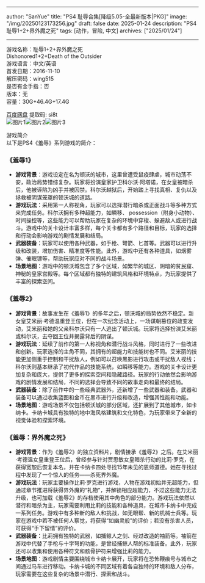 
---
author: "SanYue"
title: "PS4 耻辱合集[降级5.05-全最新版本|PKG]"
image: "/img/20250123173256.jpg"
draft: false
date: 2025-01-24
description: "PS4 耻辱1+2+界外魔之死"
tags: [动作，冒险, 中文]
archives: ["2025/01/24"]

---

游戏名称：耻辱1+2+界外魔之死   
Dishonored1+2+Death of the Outsider    
游戏语言：中文/英语  
首发日期：2016-11-10  
解压密码：wing515  
是否有金手指：否  
版本：无   
容量：30G+46.4G+17.4G

[百度网盘](https://pan.baidu.com/s/1q4ByrP9VrvBz2_mwTqu8QA) 提取码: si8t  
![图片1](/img/d072da.jpg)![图片2](/img/2945a0.jpg)![图片3](/img/1f54fa.jpg)  

游戏简介  
以下是PS4《羞辱》系列游戏的简介：

### 《羞辱1》
- **游戏背景**：游戏设定在名为顿沃的城市，这里曾遭受鼠疫肆虐，城市动荡不安，政治局势错综复杂。玩家将扮演皇家护卫科尔沃·阿塔诺，在女皇被暗杀后，他被诬陷为凶手并被囚禁。科尔沃越狱后，开始踏上寻找真相、复仇以及拯救被阴谋笼罩的顿沃城的道路。
- **游戏玩法**：采用第一人称视角，玩家可以选择潜行暗杀或正面战斗等多种方式来完成任务。科尔沃拥有多种超能力，如瞬移、 possession（附身小动物）、时间操控等，这些能力可以帮助玩家在复杂的环境中穿梭、躲避敌人或进行战斗。游戏中的关卡设计丰富多样，每个关卡都有多个路径和目标，玩家的选择和行动会影响游戏的剧情发展和结局。
- **武器装备**：玩家可以使用各种武器，如手枪、弩箭、匕首等。武器可以进行升级和改装，增加伤害、精准度等性能。此外，游戏中还有各种道具，如烟雾弹、催眠镖等，帮助玩家应对不同的战斗场景。
- **场景地图**：游戏中的顿沃城包含了多个区域，如繁华的城区、阴暗的贫民窟、神秘的皇家宫殿等。每个区域都有独特的建筑风格和环境特点，为玩家提供了丰富的探索空间。

### 《羞辱2》
- **游戏背景**：故事发生在《羞辱1》的多年之后，顿沃城的局势依然不稳定。新女皇艾米丽·考德温重登王位，但在一次纪念活动上，一场谋朝篡位的政变发动，艾米丽和她的父亲科尔沃只有一人逃出了顿沃城。玩家将选择扮演艾米丽或科尔沃，去夺回王位并揭露背后的阴谋。
- **游戏玩法**：延续了前作的第一人称视角和潜行战斗风格，同时进行了一些改进和创新。玩家选择的主角不同，其拥有的超能力和技能树也不同。艾米丽的技能更加侧重于控制和干扰敌人，例如可以召唤黑影进行攻击或干扰敌人视线；科尔沃则基本继承了初代作品的技能系统，如瞬移等能力。游戏的关卡设计更加复杂和庞大，提供了更多的探索空间和隐藏路径。玩家的行动依然会影响游戏的剧情发展和结局，不同的选择会导致不同的故事走向和最终的结局。
- **武器装备**：除了前作中的一些经典武器外，还新增了一些武器和装备。武器和装备可以通过收集蓝图和金币在黑市进行升级和改造，增强其性能和功能。
- **场景地图**：游戏场景不仅包括顿沃城的部分区域，还扩展到了其他城市，如卡纳卡。卡纳卡城具有独特的地中海风格建筑和文化特色，为玩家带来了全新的视觉体验和探索环境。

### 《羞辱：界外魔之死》
- **游戏背景**：作为《羞辱2》的独立资料片，剧情接承《羞辱2》之后。在艾米丽·考德温女皇重登王位后，曾经参与针对贾思敏女皇暗杀行动的比莉·罗克，在获得宽恕后恢复本名，并在卡纳卡四处寻找15年未见的恩师道德。她在寻找过程中发现了一个惊人的任务——杀死界外魔。
- **游戏玩法**：玩家主要操作比莉·罗克进行游戏，人物在游戏初始并无超能力，但通过章节推进将获得界外魔的“礼物”，并解锁相应超能力，不过这些能力无法升级，也可加载《羞辱2》的存档使用其中角色的部分能力。游戏玩法依然以潜行和暗杀为主，玩家需要利用比莉的技能和各种道具，在城市卡纳卡中完成一系列任务。游戏中有多种新的敌人和挑战，如无眼帮、新的机械士兵等。玩家在游戏中若不被任何人察觉，将获得“如幽灵般”的评价；若没有杀害人员，可获得“手下留情”的评价。
- **武器装备**：比莉拥有独特的武器，如捕鲸人之剑、经过改造的袖箭等。袖箭在游戏中代替了手枪与十字弩的功能，是曾经捕鲸人帮的标准装备。此外，玩家还可以收集和使用各种符文和骸骨护符来增强比莉的能力。
- **场景地图**：游戏剧情主要围绕城市卡纳卡展开，玩家将在恐怖鞭痕号与城市之间通过马车进行移动。卡纳卡城的不同区域有着各自独特的环境和敌人分布，玩家需要在这些复杂的场景中潜行、探索和战斗。

